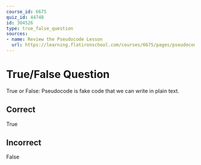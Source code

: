 ```yaml
---
course_id: 6675
quiz_id: 44748
id: 304526
type: true_false_question
sources:
- name: Review the Pseudocode Lesson
  url: https://learning.flatironschool.com/courses/6675/pages/pseudocode?module_item_id=543677
---
```


# True/False Question

True or False: Pseudocode is fake code that we can write in plain text.

## Correct

True

## Incorrect

False